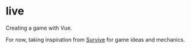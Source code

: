# live

Creating a game with Vue.

For now, taking inspiration from [Survive](https://www.thesurvivegame.com/) for game ideas and mechanics.
